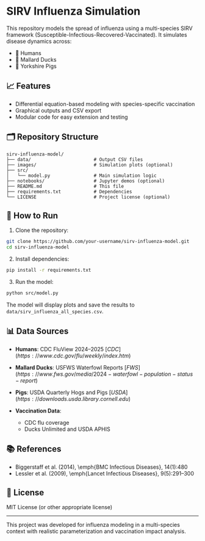 # SIRV Influenza Simulation

This repository models the spread of influenza using a multi-species SIRV framework (Susceptible-Infectious-Recovered-Vaccinated). It simulates disease dynamics across:

* 🧍 Humans
* 🦆 Mallard Ducks
* 🐖 Yorkshire Pigs

## 📈 Features

* Differential equation-based modeling with species-specific vaccination
* Graphical outputs and CSV export
* Modular code for easy extension and testing

## 🗂️ Repository Structure

```
sirv-influenza-model/
├── data/                       # Output CSV files
├── images/                     # Simulation plots (optional)
├── src/
│   └── model.py                # Main simulation logic
├── notebooks/                  # Jupyter demos (optional)
├── README.md                   # This file
├── requirements.txt            # Dependencies
└── LICENSE                     # Project license (optional)
```

## 🧪 How to Run

1. Clone the repository:

```bash
git clone https://github.com/your-username/sirv-influenza-model.git
cd sirv-influenza-model
```

2. Install dependencies:

```bash
pip install -r requirements.txt
```

3. Run the model:

```bash
python src/model.py
```

The model will display plots and save the results to `data/sirv_influenza_all_species.csv`.

## 📊 Data Sources

* **Humans**: CDC FluView 2024–2025 $[CDC](https://www.cdc.gov/flu/weekly/index.htm)$
* **Mallard Ducks**: USFWS Waterfowl Reports $[FWS](https://www.fws.gov/media/2024-waterfowl-population-status-report)$
* **Pigs**: USDA Quarterly Hogs and Pigs $[USDA](https://downloads.usda.library.cornell.edu)$
* **Vaccination Data**:

  * CDC flu coverage
  * Ducks Unlimited and USDA APHIS

## 📚 References

* Biggerstaff et al. (2014), \emph{BMC Infectious Diseases}, 14(1):480
* Lessler et al. (2009), \emph{Lancet Infectious Diseases}, 9(5):291–300

## 📃 License

MIT License (or other appropriate license)

---

This project was developed for influenza modeling in a multi-species context with realistic parameterization and vaccination impact analysis.
